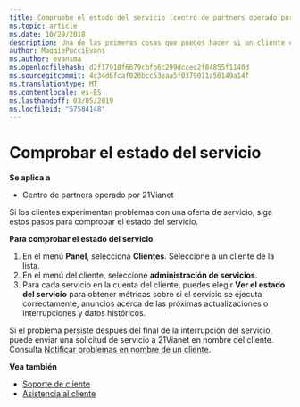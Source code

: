 ```yaml
---
title: Compruebe el estado del servicio (centro de partners operado por 21Vianet)
ms.topic: article
ms.date: 10/29/2018
description: Una de las primeras cosas que puedes hacer si un cliente está experimentando problemas con un servicio es comprobar el estado de dicho servicio.
author: MaggiePucciEvans
ms.author: evansma
ms.openlocfilehash: d2f17918f6679cbfb6c299dccec2f84855f1140d
ms.sourcegitcommit: 4c34d6fcaf020bcc53eaa5f0379011a56149a14f
ms.translationtype: MT
ms.contentlocale: es-ES
ms.lasthandoff: 03/05/2019
ms.locfileid: "57584148"
---
```

# <a name="check-service-health"></a>Comprobar el estado del servicio

**Se aplica a**

-   Centro de partners operado por 21Vianet


Si los clientes experimentan problemas con una oferta de servicio, siga estos pasos para comprobar el estado del servicio.

**Para comprobar el estado del servicio**

1.  En el menú **Panel**, selecciona **Clientes**. Seleccione a un cliente de la lista.
2.  En el menú del cliente, seleccione **administración de servicios**.
3.  Para cada servicio en la cuenta del cliente, puedes elegir **Ver el estado del servicio** para obtener métricas sobre si el servicio se ejecuta correctamente, anuncios acerca de las próximas actualizaciones o interrupciones y datos históricos.

Si el problema persiste después del final de la interrupción del servicio, puede enviar una solicitud de servicio a 21Vianet en nombre del cliente. Consulta [Notificar problemas en nombre de un cliente](report-problems-on-behalf-of-a-customer.md).

**Vea también**

-   [Soporte de cliente](customer-self-support.md)
-   [Asistencia al cliente](customer-support.md)